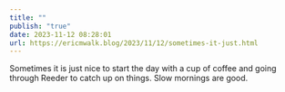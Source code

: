 ```yaml
---
title: ""
publish: "true"
date: 2023-11-12 08:28:01
url: https://ericmwalk.blog/2023/11/12/sometimes-it-just.html
---
```


Sometimes it is just nice to start the day with a cup of coffee and going through Reeder to catch up on things. Slow mornings are good.